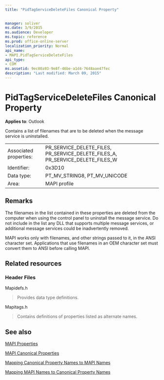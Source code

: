 ```yaml
---
title: "PidTagServiceDeleteFiles Canonical Property"
 
 
manager: soliver
ms.date: 3/9/2015
ms.audience: Developer
ms.topic: reference
ms.prod: office-online-server
localization_priority: Normal
api_name:
- MAPI.PidTagServiceDeleteFiles
api_type:
- COM
ms.assetid: 9ec80a93-9e8f-46be-a1d4-7648aae47fec
description: "Last modified: March 09, 2015"
---
```


# PidTagServiceDeleteFiles Canonical Property

  
  
**Applies to**: Outlook 
  
Contains a list of filenames that are to be deleted when the message service is uninstalled.
  
|||
|:-----|:-----|
|Associated properties:  <br/> |PR_SERVICE_DELETE_FILES, PR_SERVICE_DELETE_FILES_A, PR_SERVICE_DELETE_FILES_W  <br/> |
|Identifier:  <br/> |0x3D10  <br/> |
|Data type:  <br/> |PT_MV_STRING8, PT_MV_UNICODE  <br/> |
|Area:  <br/> |MAPI profile  <br/> |
   
## Remarks

The filenames in the list contained in these properties are deleted from the computer when using the control panel to uninstall the message service. Do not include in the list any DLL that supports multiple message services, or additional message services could be inadvertently removed.
  
MAPI works only with filenames, and other strings passed to it, in the ANSI character set. Applications that use filenames in an OEM character set must convert them to ANSI before calling MAPI.
  
## Related resources

### Header Files

Mapidefs.h
  
> Provides data type definitions.
    
Mapitags.h
  
> Contains definitions of properties listed as alternate names.
    
## See also



[MAPI Properties](mapi-properties.md)
  
[MAPI Canonical Properties](mapi-canonical-properties.md)
  
[Mapping Canonical Property Names to MAPI Names](mapping-canonical-property-names-to-mapi-names.md)
  
[Mapping MAPI Names to Canonical Property Names](mapping-mapi-names-to-canonical-property-names.md)

